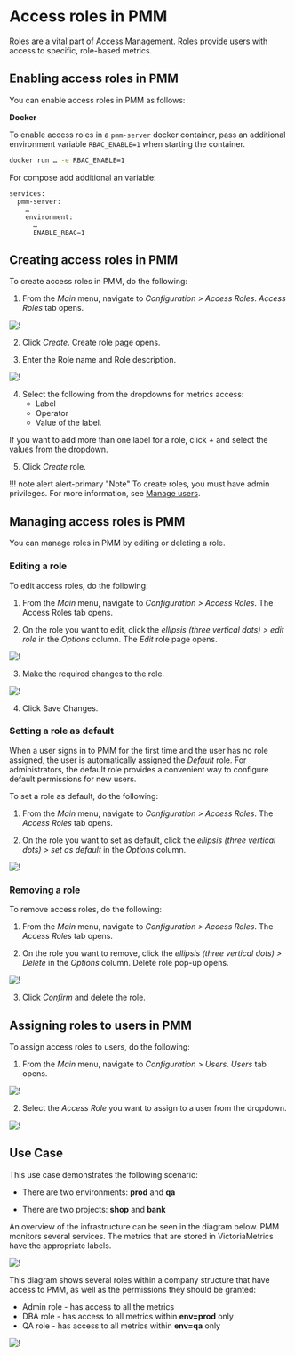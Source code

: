 # Access roles in PMM

Roles are a vital part of Access Management. Roles provide users with access to specific, role-based metrics.
## Enabling access roles in PMM

You can enable access roles in PMM as follows:

**Docker**

To enable access roles in a ``pmm-server`` docker container, pass an additional environment variable ``RBAC_ENABLE=1`` when starting the container.

```sh
docker run … -e RBAC_ENABLE=1
```

For compose add additional an variable:

```
services:
  pmm-server:
    …
    environment:
      …
      ENABLE_RBAC=1
```

## Creating access roles in PMM

To create access roles in PMM, do the following:

1. From the *Main* menu, navigate to *Configuration > Access Roles*. *Access Roles* tab
 opens.

 ![!](../../_images/PMM_access_control_create_role.png)

2. Click *Create*. Create role page opens.


3. Enter the Role name and Role description.

 ![!](../../_images/PMM_access_control_role_name.png)

4. Select the following from the dropdowns for metrics access:
    - Label
    - Operator
    - Value of the label.

 If you want to add more than one label for a role, click *+* and select the values from the dropdown.

5. Click *Create* role.

!!! note alert alert-primary "Note"
    To create roles, you must have admin privileges. For more information, see [Manage users](../../how-to/manage-users.md).

## Managing access roles is PMM

You can manage roles in PMM by editing or deleting a role.

### Editing a role

To edit access roles, do the following:

1. From the *Main* menu, navigate to *Configuration > Access Roles*. The Access Roles tab opens.

2. On the role you want to edit, click the *ellipsis (three vertical dots) > edit role* in the *Options* column. The *Edit* role page opens.

 ![!](../../_images/PMM_access_control_edit_role.png)

3. Make the required changes to the role.

 ![!](../../_images/PMM_access_control_edit_role_changes.png)


4. Click Save Changes.


### Setting a role as default

When a user signs in to PMM for the first time and the user has no role assigned, the user is automatically assigned the *Default* role. For administrators, the default role provides a convenient way to configure default permissions for new users.


To set a role as default, do the following:

1. From the *Main* menu, navigate to *Configuration > Access Roles*. The *Access Roles* tab opens.

2. On the role you want to set as default, click the *ellipsis (three vertical dots) > set as default* in the *Options* column.

 ![!](../../_images/PMM_access_control_default_role_changes.png)


### Removing a role

To remove access roles, do the following:

1. From the *Main* menu, navigate to *Configuration > Access Roles*. The *Access Roles* tab opens.

2. On the role you want to remove, click the *ellipsis (three vertical dots) > Delete* in the *Options* column. Delete role pop-up opens.

 ![!](../../_images/PMM_access_control_delete_role.png)


3. Click *Confirm* and delete the role.

## Assigning roles to users in PMM

To assign access roles to users, do the following:

1. From the *Main* menu, navigate to *Configuration > Users*. *Users* tab opens.

 ![!](../../_images/PMM_access_control_assign_role.png)


2. Select the *Access Role* you want to assign to a user from the dropdown.

 ![!](../../_images/PMM_access_control_select_role.png)


## Use Case

This use case demonstrates the following scenario:

- There are two environments: **prod** and **qa**

- There are two projects: **shop** and **bank**

An overview of the infrastructure can be seen in the diagram below. PMM monitors several services. The metrics that are stored in VictoriaMetrics have the appropriate labels.

 ![!](../../_images/PMM_access_control_usecase_metrics.jpg)


 This diagram shows several roles within a company structure that have access to PMM, as well as the permissions they should be granted:

- Admin role - has access to all the metrics
- DBA role - has access to all metrics within **env=prod** only
- QA role - has access to all metrics within **env=qa** only

![!](../../_images/PMM_access_control_usecase_roles.jpg)






